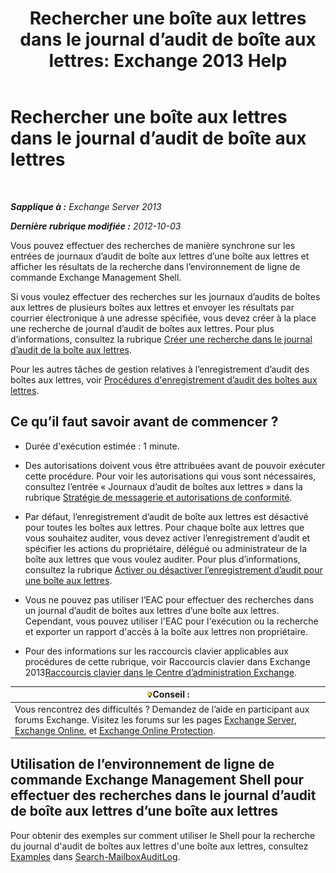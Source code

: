 ﻿---
title: 'Rechercher une boîte aux lettres dans le journal d’audit de boîte aux lettres: Exchange 2013 Help'
TOCTitle: Rechercher une boîte aux lettres dans le journal d’audit de boîte aux lettres
ms:assetid: 5b518a08-3b51-4ba3-bfbd-0e35cc5ff374
ms:mtpsurl: https://technet.microsoft.com/fr-fr/library/Ff461930(v=EXCHG.150)
ms:contentKeyID: 50478268
ms.date: 04/24/2018
mtps_version: v=EXCHG.150
ms.translationtype: HT
---

# Rechercher une boîte aux lettres dans le journal d’audit de boîte aux lettres

 

_**Sapplique à :** Exchange Server 2013_

_**Dernière rubrique modifiée :** 2012-10-03_

Vous pouvez effectuer des recherches de manière synchrone sur les entrées de journaux d’audit de boîte aux lettres d’une boîte aux lettres et afficher les résultats de la recherche dans l’environnement de ligne de commande Exchange Management Shell.

Si vous voulez effectuer des recherches sur les journaux d’audits de boîtes aux lettres de plusieurs boîtes aux lettres et envoyer les résultats par courrier électronique à une adresse spécifiée, vous devez créer à la place une recherche de journal d’audit de boîtes aux lettres. Pour plus d’informations, consultez la rubrique [Créer une recherche dans le journal d’audit de la boîte aux lettres](create-a-mailbox-audit-log-search-exchange-2013-help.md).

Pour les autres tâches de gestion relatives à l’enregistrement d’audit des boîtes aux lettres, voir [Procédures d'enregistrement d’audit des boîtes aux lettres](mailbox-audit-logging-procedures-exchange-2013-help.md).

## Ce qu’il faut savoir avant de commencer ?

  - Durée d'exécution estimée : 1 minute.

  - Des autorisations doivent vous être attribuées avant de pouvoir exécuter cette procédure. Pour voir les autorisations qui vous sont nécessaires, consultez l’entrée « Journaux d’audit de boîtes aux lettres » dans la rubrique [Stratégie de messagerie et autorisations de conformité](messaging-policy-and-compliance-permissions-exchange-2013-help.md).

  - Par défaut, l’enregistrement d’audit de boîte aux lettres est désactivé pour toutes les boîtes aux lettres. Pour chaque boîte aux lettres que vous souhaitez auditer, vous devez activer l’enregistrement d’audit et spécifier les actions du propriétaire, délégué ou administrateur de la boîte aux lettres que vous voulez auditer. Pour plus d’informations, consultez la rubrique [Activer ou désactiver l’enregistrement d’audit pour une boîte aux lettres](enable-or-disable-mailbox-audit-logging-for-a-mailbox-exchange-2013-help.md).

  - Vous ne pouvez pas utiliser l’EAC pour effectuer des recherches dans un journal d’audit de boîtes aux lettres d’une boîte aux lettres. Cependant, vous pouvez utiliser l'EAC pour l'exécution ou la recherche et exporter un rapport d'accès à la boîte aux lettres non propriétaire.

  - Pour des informations sur les raccourcis clavier applicables aux procédures de cette rubrique, voir Raccourcis clavier dans Exchange 2013[Raccourcis clavier dans le Centre d’administration Exchange](keyboard-shortcuts-in-the-exchange-admin-center-exchange-online-protection-help.md).

<table>
<thead>
<tr class="header">
<th><img src="images/Bb125224.tip(EXCHG.150).gif" title="Conseil" alt="Conseil" />Conseil :</th>
</tr>
</thead>
<tbody>
<tr class="odd">
<td>Vous rencontrez des difficultés ? Demandez de l’aide en participant aux forums Exchange. Visitez les forums sur les pages <a href="https://go.microsoft.com/fwlink/p/?linkid=60612">Exchange Server</a>, <a href="https://go.microsoft.com/fwlink/p/?linkid=267542">Exchange Online</a>, et <a href="https://go.microsoft.com/fwlink/p/?linkid=285351">Exchange Online Protection</a>.</td>
</tr>
</tbody>
</table>


## Utilisation de l’environnement de ligne de commande Exchange Management Shell pour effectuer des recherches dans le journal d’audit de boîte aux lettres d’une boîte aux lettres

Pour obtenir des exemples sur comment utiliser le Shell pour la recherche du journal d'audit de boîtes aux lettres d'une boîte aux lettres, consultez [Examples](https://technet.microsoft.com/fr-fr/ff522360\(exchg.150\)#examples) dans [Search-MailboxAuditLog](https://technet.microsoft.com/fr-fr/library/ff522360\(v=exchg.150\)).

